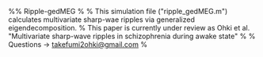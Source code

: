%% Ripple-gedMEG
%
% This simulation file ("ripple_gedMEG.m") calculates multivariate sharp-wae ripples via generalized eigendecomposition.
% This paper is currently under review as Ohki et al. "Multivariate sharp-wave ripples in schizophrenia during awake state"
% 
% Questions -> takefumi2ohki@gmail.com
%
